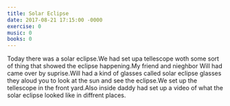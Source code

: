 ```yaml
---
title: Solar Eclipse
date: 2017-08-21 17:15:00 -0000
exercise: 0
music: 0
books: 0
---
```

Today there was a solar eclipse.We had set upa tellescope woth some sort of thing that showed the eclipse happening.My friend and nieghbor Will had came over by suprise.Will had a kind of glasses called solar eclipse glasses they aloud you to look at the sun and see the eclipse.We set up the tellescope in the front yard.Also inside daddy had set up a video of what the solar eclipse looked like in diffrent places.
